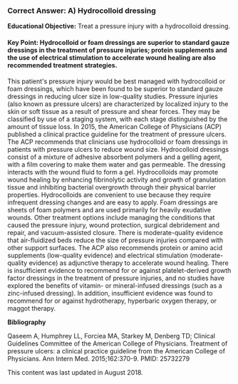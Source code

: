 
### Correct Answer: A) Hydrocolloid dressing 

**Educational Objective:** Treat a pressure injury with a hydrocolloid dressing.

#### **Key Point:** Hydrocolloid or foam dressings are superior to standard gauze dressings in the treatment of pressure injuries; protein supplements and the use of electrical stimulation to accelerate wound healing are also recommended treatment strategies.

This patient's pressure injury would be best managed with hydrocolloid or foam dressings, which have been found to be superior to standard gauze dressings in reducing ulcer size in low-quality studies. Pressure injuries (also known as pressure ulcers) are characterized by localized injury to the skin or soft tissue as a result of pressure and shear forces. They may be classified by use of a staging system, with each stage distinguished by the amount of tissue loss. In 2015, the American College of Physicians (ACP) published a clinical practice guideline for the treatment of pressure ulcers. The ACP recommends that clinicians use hydrocolloid or foam dressings in patients with pressure ulcers to reduce wound size. Hydrocolloid dressings consist of a mixture of adhesive absorbent polymers and a gelling agent, with a film covering to make them water and gas permeable. The dressing interacts with the wound fluid to form a gel. Hydrocolloids may promote wound healing by enhancing fibrinolytic activity and growth of granulation tissue and inhibiting bacterial overgrowth through their physical barrier properties. Hydrocolloids are convenient to use because they require infrequent dressing changes and are easy to apply. Foam dressings are sheets of foam polymers and are used primarily for heavily exudative wounds. Other treatment options include managing the conditions that caused the pressure injury, wound protection, surgical debridement and repair, and vacuum-assisted closure. There is moderate-quality evidence that air-fluidized beds reduce the size of pressure injuries compared with other support surfaces. The ACP also recommends protein or amino acid supplements (low-quality evidence) and electrical stimulation (moderate-quality evidence) as adjunctive therapy to accelerate wound healing.
There is insufficient evidence to recommend for or against platelet-derived growth factor dressings in the treatment of pressure injuries, and no studies have explored the benefits of vitamin- or mineral-infused dressings (such as a zinc-infused dressing). In addition, insufficient evidence was found to recommend for or against hydrotherapy, hyperbaric oxygen therapy, or maggot therapy.

**Bibliography**

Qaseem A, Humphrey LL, Forciea MA, Starkey M, Denberg TD; Clinical Guidelines Committee of the American College of Physicians. Treatment of pressure ulcers: a clinical practice guideline from the American College of Physicians. Ann Intern Med. 2015;162:370-9. PMID: 25732279

This content was last updated in August 2018.